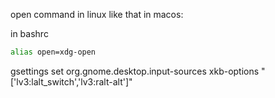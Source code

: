open command in linux like that in macos:

in bashrc

```bash
alias open=xdg-open
```

gsettings set org.gnome.desktop.input-sources xkb-options "['lv3:lalt_switch','lv3:ralt-alt']"

